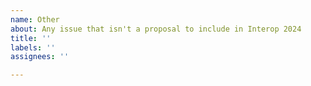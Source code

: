 ```yaml
---
name: Other
about: Any issue that isn't a proposal to include in Interop 2024
title: ''
labels: ''
assignees: ''

---
```



